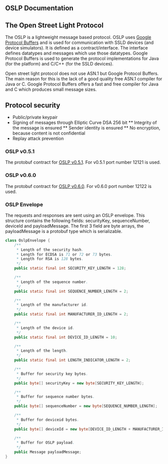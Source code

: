 ## OSLP Documentation


## The Open Street Light Protocol

The OSLP is a lightweight message based protocol. 
OSLP uses [Google Protocol Buffers](https://developers.google.com/protocol-buffers/?hl=en) and is used for communication with SSLD devices (and device simulators). It is defined as a contract/interface. The interface defines datatypes and messages which use those datatypes.
Google Protocol Buffers is used to generate the protocol implementations for Java (for the platform) and C/C++ (for the SSLD devices).

Open street light protocol does not use ASN.1 but Google Protocol Buffers. The main reason for this is the lack of a good quality free ASN.1 compiler for Java or C. Google Protocol Buffers offers a fast and free compiler for Java and C which produces small message sizes.

## Protocol security
* Public/private keypair
* Signing of messages through Elliptic Curve DSA 256 bit
** Integrity of the message is ensured 
** Sender identity is ensured
** No encryption, because content is not confidential
* Replay attack prevention

### OSLP v0.5.1

The protobuf contract for [OSLP v0.5.1](./oslp/v0.5.1/oslp.proto.v0.5.1.md).
For v0.5.1 port number 12121 is used.

### OSLP v0.6.0

The protobuf contract for [OSLP v0.6.0](./oslp/v0.5.1/oslp.proto.v0.6.0.md).
For v0.6.0 port number 12122 is used.

### OSLP Envelope

The requests and responses are sent using an OSLP envelope. This structure contains the following fields: securityKey, sequenceNumber, deviceId and payloadMessage. The first 3 field are byte arrays, the payloadMessage is a protobuf type which is serializable.

``` java
class OslpEnvelope {
    /**
     * Length of the security hash.
     * Length for ECDSA is 71 or 72 or 73 bytes.
     * Length for RSA is 128 bytes.
     */
    public static final int SECURITY_KEY_LENGTH = 128;

    /**
     * Length of the sequence number.
     */
    public static final int SEQUENCE_NUMBER_LENGTH = 2;

    /**
     * Length of the manufacturer id.
     */
    public static final int MANUFACTURER_ID_LENGTH = 2;

    /**
     * Length of the device id.
     */
    public static final int DEVICE_ID_LENGTH = 10;

    /**
     * Length of the length.
     */
    public static final int LENGTH_INDICATOR_LENGTH = 2;

    /**
     * Buffer for security key bytes.
     */
    public byte[] securityKey = new byte[SECURITY_KEY_LENGTH];

    /**
     * Buffer for sequence number bytes.
     */
    public byte[] sequenceNumber = new byte[SEQUENCE_NUMBER_LENGTH];

    /**
     * Buffer for deviceid bytes.
     */
    public byte[] deviceId = new byte[DEVICE_ID_LENGTH + MANUFACTURER_ID_LENGTH];

    /**
     * Buffer for OSLP payload.
     */
    public Message payloadMessage;
}
```
